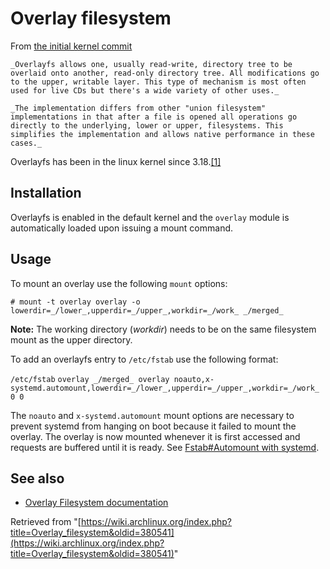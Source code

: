 # Overlay filesystem

From [the initial kernel commit](https://github.com/torvalds/linux/commit/e9be9d5e76e34872f0c37d72e25bc27fe9e2c54c)

	_Overlayfs allows one, usually read-write, directory tree to be overlaid onto another, read-only directory tree. All modifications go to the upper, writable layer. This type of mechanism is most often used for live CDs but there's a wide variety of other uses._

	_The implementation differs from other "union filesystem" implementations in that after a file is opened all operations go directly to the underlying, lower or upper, filesystems. This simplifies the implementation and allows native performance in these cases._

Overlayfs has been in the linux kernel since 3.18.[[1]](https://github.com/torvalds/linux/commit/e9be9d5e76e34872f0c37d72e25bc27fe9e2c54c)

## Installation

Overlayfs is enabled in the default kernel and the `overlay` module is automatically loaded upon issuing a mount command.

## Usage

To mount an overlay use the following `mount` options:

```
# mount -t overlay overlay -o lowerdir=_/lower_,upperdir=_/upper_,workdir=_/work_ _/merged_

```

**Note:** The working directory (_workdir_) needs to be on the same filesystem mount as the upper directory.

To add an overlayfs entry to `/etc/fstab` use the following format:

 `/etc/fstab`  `overlay _/merged_ overlay noauto,x-systemd.automount,lowerdir=_/lower_,upperdir=_/upper_,workdir=_/work_ 0 0` 

The `noauto` and `x-systemd.automount` mount options are necessary to prevent systemd from hanging on boot because it failed to mount the overlay. The overlay is now mounted whenever it is first accessed and requests are buffered until it is ready. See [Fstab#Automount with systemd](/index.php/Fstab#Automount_with_systemd "Fstab").

## See also

*   [Overlay Filesystem documentation](https://git.kernel.org/cgit/linux/kernel/git/torvalds/linux.git/tree/Documentation/filesystems/overlayfs.txt)

Retrieved from "[https://wiki.archlinux.org/index.php?title=Overlay_filesystem&oldid=380541](https://wiki.archlinux.org/index.php?title=Overlay_filesystem&oldid=380541)"